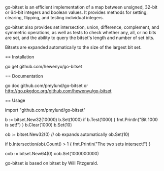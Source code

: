 go-bitset is an efficient implementation of a map between unsigned, 32-bit or
64-bit integers and boolean values. It provides methods for setting, clearing,
flipping, and testing individual integers.

go-bitset also provides set intersection, union, difference, complement, and
symmetric operations, as well as tests to check whether any, all, or no bits
are set, and the ability to query the bitset's length and number of set bits.

Bitsets are expanded automatically to the size of the largest bit set.

== Installation

go get github.com/hewenyu/go-bitset

== Documentation

go doc github.com/pmylund/go-bitset
or http://go.pkgdoc.org/github.com/hewenyu/go-bitset

== Usage

import "github.com/pmylund/go-bitset"

b := bitset.New32(10000)
b.Set(1000)
if b.Test(1000) {
	fmt.Println("Bit 1000 is set!")
}
b.Clear(1000)
b.Set(10)

ob := bitset.New32(0)
// ob expands automatically
ob.Set(10)

if b.Intersection(ob).Count() > 1 {
	fmt.Println("The two sets intersect!")
}

oob := bitset.New64(0)
oob.Set(1000000000)

go-bitset is based on bitset by Will Fitzgerald.
